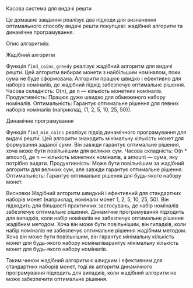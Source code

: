 Касова система для видачі решти

Це домашнє завдання реалізує два підходи для визначення оптимального способу видачі решти покупцеві: жадібний алгоритм та динамічне програмування.

 Опис алгоритмів:

Жадібний алгоритм

Функція `find_coins_greedy` реалізує жадібний алгоритм для видачі решти. Цей алгоритм вибирає монети з найбільшим номіналом, поки сума не буде сформована. Алгоритм працює швидко і ефективно для наборів номіналів, де жадібний підхід забезпечує оптимальне рішення.
Часова складність: O(n), де n — кількість монетних номіналів.
Продуктивність: Працює дуже швидко для обмеженого набору номіналів.
Оптимальність: Гарантує оптимальне рішення для певних наборів номіналів (наприклад, {1, 2, 5, 10, 25, 50}).

 Динамічне програмування

Функція `find_min_coins` реалізує підхід динамічного програмування для видачі решти. Цей алгоритм знаходить мінімальну кількість монет для формування заданої суми. Він завжди гарантує оптимальне рішення, хоча може бути повільнішим для великих сум.
Часова складність: O(n * amount), де n — кількість монетних номіналів, а amount — сума, яку потрібно видати.
Продуктивність: Може бути повільнішим за жадібний алгоритм для великих сум, але завжди гарантує оптимальне рішення.
Оптимальність: Гарантує оптимальне рішення для будь-якого набору монет.



Висновки
Жадібний алгоритм швидкий і ефективний для стандартних наборів монет (наприклад, номінали монет 1, 2, 5, 10, 25, 50). Він підходить для більшості практичних застосувань, де набір номіналів забезпечує оптимальне рішення.
Динамічне програмування підходить для випадків, коли набір номіналів не забезпечує оптимальне рішення жадібним методом. Хоча він може бути повільнішим, він гипадків, коли набір номіналів не забезпечує оптимальне рішення жадібним методом. Хоча він може бути повільнішим, він гарантує мінімальну кількість монет для будь-якого набору номіналіварантує мінімальну кількість монет для будь-якого набору номіналів.

Таким чином жадібний алгоритм є швидким і ефективним для стандартних наборів монет, тоді як алгоритм динамічного програмування підходить для випадків, коли жадібний алгоритм не може забезпечити оптимальне рішення.
